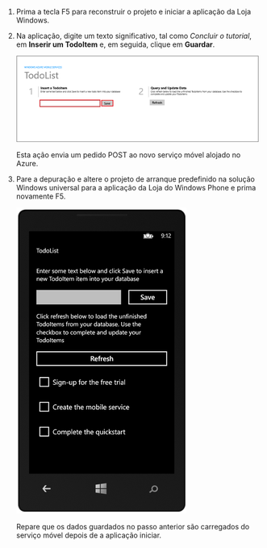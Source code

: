 
1. Prima a tecla F5 para reconstruir o projeto e iniciar a aplicação da Loja Windows.
2. Na aplicação, digite um texto significativo, tal como *Concluir o tutorial*, em **Inserir um TodoItem** e, em seguida, clique em **Guardar**.
   
    ![](./media/mobile-services-windows-universal-test-app/mobile-quickstart-startup.png)
   
    Esta ação envia um pedido POST ao novo serviço móvel alojado no Azure.
3. Pare a depuração e altere o projeto de arranque predefinido na solução Windows universal para a aplicação da Loja do Windows Phone e prima novamente F5.
   
    ![](./media/mobile-services-windows-universal-test-app/mobile-quickstart-completed-wp8.png)
   
    Repare que os dados guardados no passo anterior são carregados do serviço móvel depois de a aplicação iniciar.

<!--HONumber=Sep16_HO3-->


